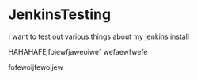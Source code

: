 # JenkinsTesting
I want to test out various things about my jenkins install


HAHAHAFEjfoiewfjaweoiwef
wefaewfwefe

fofewoijfewoijew

